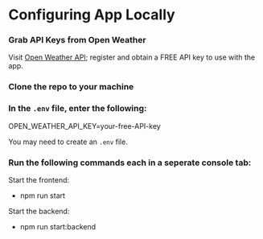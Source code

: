 # Configuring App Locally

### Grab API Keys from Open Weather

Visit [Open Weather API](https://openweathermap.org/api); register and obtain a FREE API key to use with the app.

### Clone the repo to your machine

### In the `.env` file, enter the following:

OPEN_WEATHER_API_KEY=your-free-API-key

You may need to create an `.env` file.

### Run the following commands each in a seperate console tab:

Start the frontend:

- npm run start

Start the backend:

- npm run start:backend
